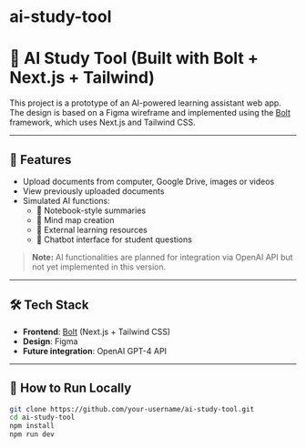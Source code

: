 # ai-study-tool
# 🧠 AI Study Tool (Built with Bolt + Next.js + Tailwind)

This project is a prototype of an AI-powered learning assistant web app. The design is based on a Figma wireframe and implemented using the [Bolt](https://vercel.com/bolt) framework, which uses Next.js and Tailwind CSS.

---

## 🔧 Features

- Upload documents from computer, Google Drive, images or videos
- View previously uploaded documents
- Simulated AI functions:
  - 📝 Notebook-style summaries
  - 🧠 Mind map creation
  - 🔗 External learning resources
  - 💬 Chatbot interface for student questions

> **Note:** AI functionalities are planned for integration via OpenAI API but not yet implemented in this version.

---

## 🛠 Tech Stack

- **Frontend**: [Bolt](https://vercel.com/bolt) (Next.js + Tailwind CSS)
- **Design**: Figma
- **Future integration**: OpenAI GPT-4 API

---

## 🚀 How to Run Locally

```bash
git clone https://github.com/your-username/ai-study-tool.git
cd ai-study-tool
npm install
npm run dev
